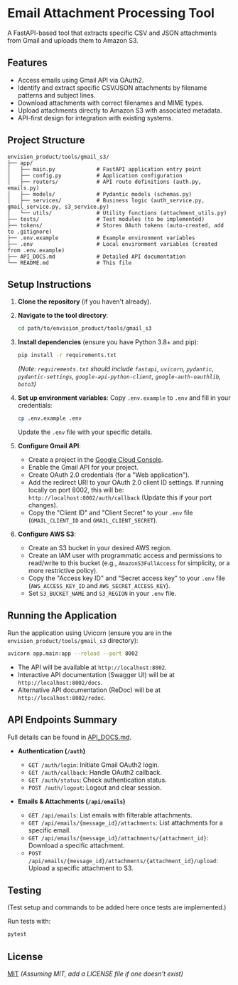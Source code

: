 # Email Attachment Processing Tool

A FastAPI-based tool that extracts specific CSV and JSON attachments from Gmail and uploads them to Amazon S3.

## Features

- Access emails using Gmail API via OAuth2.
- Identify and extract specific CSV/JSON attachments by filename patterns and subject lines.
- Download attachments with correct filenames and MIME types.
- Upload attachments directly to Amazon S3 with associated metadata.
- API-first design for integration with existing systems.

## Project Structure

```
envision_product/tools/gmail_s3/
├── app/
│   ├── main.py             # FastAPI application entry point
│   ├── config.py           # Application configuration
│   ├── routers/            # API route definitions (auth.py, emails.py)
│   ├── models/             # Pydantic models (schemas.py)
│   ├── services/           # Business logic (auth_service.py, gmail_service.py, s3_service.py)
│   └── utils/              # Utility functions (attachment_utils.py)
├── tests/                  # Test modules (to be implemented)
├── tokens/                 # Stores OAuth tokens (auto-created, add to .gitignore)
├── .env.example            # Example environment variables
├── .env                    # Local environment variables (created from .env.example)
├── API_DOCS.md             # Detailed API documentation
└── README.md               # This file
```

## Setup Instructions

1.  **Clone the repository** (if you haven't already).
2.  **Navigate to the tool directory**:
    ```bash
    cd path/to/envision_product/tools/gmail_s3
    ```
3.  **Install dependencies** (ensure you have Python 3.8+ and pip):
    ```bash
    pip install -r requirements.txt 
    ```
    *(Note: `requirements.txt` should include `fastapi`, `uvicorn`, `pydantic`, `pydantic-settings`, `google-api-python-client`, `google-auth-oauthlib`, `boto3`)*

4.  **Set up environment variables**:
    Copy `.env.example` to `.env` and fill in your credentials:
    ```bash
    cp .env.example .env
    ```
    Update the `.env` file with your specific details.

5.  **Configure Gmail API**:
    - Create a project in the [Google Cloud Console](https://console.cloud.google.com/).
    - Enable the Gmail API for your project.
    - Create OAuth 2.0 credentials (for a "Web application").
    - Add the redirect URI to your OAuth 2.0 client ID settings. If running locally on port 8002, this will be: `http://localhost:8002/auth/callback` (Update this if your port changes).
    - Copy the "Client ID" and "Client Secret" to your `.env` file (`GMAIL_CLIENT_ID` and `GMAIL_CLIENT_SECRET`).

6.  **Configure AWS S3**:
    - Create an S3 bucket in your desired AWS region.
    - Create an IAM user with programmatic access and permissions to read/write to this bucket (e.g., `AmazonS3FullAccess` for simplicity, or a more restrictive policy).
    - Copy the "Access key ID" and "Secret access key" to your `.env` file (`AWS_ACCESS_KEY_ID` and `AWS_SECRET_ACCESS_KEY`).
    - Set `S3_BUCKET_NAME` and `S3_REGION` in your `.env` file.

## Running the Application

Run the application using Uvicorn (ensure you are in the `envision_product/tools/gmail_s3` directory):

```bash
uvicorn app.main:app --reload --port 8002
```

- The API will be available at `http://localhost:8002`.
- Interactive API documentation (Swagger UI) will be at `http://localhost:8002/docs`.
- Alternative API documentation (ReDoc) will be at `http://localhost:8002/redoc`.

## API Endpoints Summary

Full details can be found in [API_DOCS.md](./API_DOCS.md).

- **Authentication (`/auth`)**
    - `GET /auth/login`: Initiate Gmail OAuth2 login.
    - `GET /auth/callback`: Handle OAuth2 callback.
    - `GET /auth/status`: Check authentication status.
    - `POST /auth/logout`: Logout and clear session.

- **Emails & Attachments (`/api/emails`)**
    - `GET /api/emails`: List emails with filterable attachments.
    - `GET /api/emails/{message_id}/attachments`: List attachments for a specific email.
    - `GET /api/emails/{message_id}/attachments/{attachment_id}`: Download a specific attachment.
    - `POST /api/emails/{message_id}/attachments/{attachment_id}/upload`: Upload a specific attachment to S3.

## Testing

(Test setup and commands to be added here once tests are implemented.)

Run tests with:
```bash
pytest
```

## License

[MIT](LICENSE) *(Assuming MIT, add a LICENSE file if one doesn't exist)* 